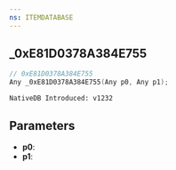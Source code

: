 ```yaml
---
ns: ITEMDATABASE
---
```

## _0xE81D0378A384E755

```c
// 0xE81D0378A384E755
Any _0xE81D0378A384E755(Any p0, Any p1);
```

```
NativeDB Introduced: v1232
```

## Parameters
* **p0**:
* **p1**:
